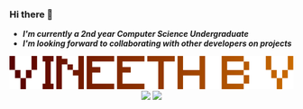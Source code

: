 ### Hi there 👋

<!--
**vineethbv/vineethbv** is a ✨ _special_ ✨ repository because its `README.md` (this file) appears on your GitHub profile.

Here are some ideas to get you started:

- 🔭 I’m currently working on ...
- 🌱 I’m currently learning ...
- 👯 I’m looking to collaborate on ...
- 🤔 I’m looking for help with ...
- 💬 Ask me about ...
- 📫 How to reach me: ...
- 😄 Pronouns: ...
- ⚡ Fun fact: ...
-->

- ***I'm currently a 2nd year Computer Science Undergraduate***
- ***I'm looking forward to collaborating with other developers on projects***

<p align="center">
  <img src="logo_Personal.png">
  <img src="https://github-readme-stats.vercel.app/api?username=vineethbv&show_icons=true&hide_border=true&include_all_commits=true&count_private=true&title_color=000000&icon_color=576574&line_height=20">
  <img src="https://github-readme-stats.vercel.app/api/top-langs/?username=vineethbv&hide_border=true&title_color=000000&layout=compact&langs_count=6">
</p>
